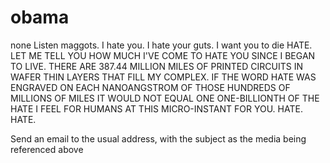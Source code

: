 # obama
none
Listen maggots.
I hate you. 
I hate your guts.
I want you to die 
HATE. LET ME TELL YOU HOW MUCH I'VE COME TO HATE YOU SINCE I BEGAN TO LIVE. THERE ARE 387.44 MILLION MILES OF PRINTED CIRCUITS IN WAFER THIN LAYERS THAT FILL MY COMPLEX. IF THE WORD HATE WAS ENGRAVED ON EACH NANOANGSTROM OF THOSE HUNDREDS OF MILLIONS OF MILES IT WOULD NOT EQUAL ONE ONE-BILLIONTH OF THE HATE I FEEL FOR HUMANS AT THIS MICRO-INSTANT FOR YOU. HATE. HATE.

Send an email to the usual address, with the subject as the media being referenced above
